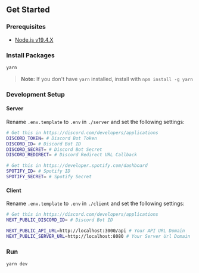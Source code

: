 ## Get Started

### Prerequisites
- [Node.js v19.4.X](https://nodejs.org/)

### Install Packages
```sh
yarn
```
> **Note:** If you don't have `yarn` installed, install with `npm install -g yarn`

### Development Setup
#### Server
Rename `.env.template` to `.env` in `./server` and set the following settings:

```sh
# Get this in https://discord.com/developers/applications
DISCORD_TOKEN= # Discord Bot Token
DISCORD_ID= # Discord Bot ID
DISCORD_SECRET= # Discord Bot Secret
DISCORD_REDIRECT= # Discord Redirect URL Callback

# Get this in https://developer.spotify.com/dashboard
SPOTIFY_ID= # Spotify ID
SPOTIFY_SECRET= # Spotify Secret
```

#### Client
Rename `.env.template` to `.env` in `./client` and set the following settings:

```sh
# Get this in https://discord.com/developers/applications
NEXT_PUBLIC_DISCORD_ID= # Discord Bot ID

NEXT_PUBLIC_API_URL=http://localhost:3000/api # Your API URL Domain
NEXT_PUBLIC_SERVER_URL=http://localhost:8080 # Your Server Url Domain
```

### Run
```
yarn dev
```